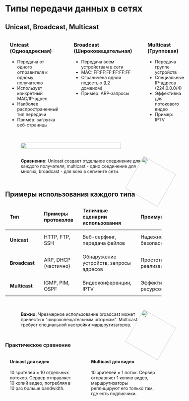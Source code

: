 # Типы передачи данных в сетях

<h2 id="data-types">Unicast, Broadcast, Multicast</h2><div style="display: flex; gap: 20px; margin: 20px 0;"> <div style="flex: 1; border: 1px solid var(--detail-gray); border-radius: 0.5rem; padding: 15px;"> <h3 style="margin-top: 0;">Unicast (Одноадресная)</h3> <ul> <li>Передача от одного отправителя к одному получателю</li> <li>Использует конкретный MAC/IP-адрес</li> <li>Наиболее распространенный тип передачи</li> <li>Пример: загрузка веб-страницы</li> </ul> </div> <div style="flex: 1; border: 1px solid var(--detail-gray); border-radius: 0.5rem; padding: 15px;"> <h3 style="margin-top: 0;">Broadcast (Широковещательная)</h3> <ul> <li>Передача всем устройствам в сети</li> <li>MAC: FF:FF:FF:FF:FF:FF</li> <li>Ограничена одной подсетью (L2 доменом)</li> <li>Пример: ARP-запросы</li> </ul> </div> <div style="flex: 1; border: 1px solid var(--detail-gray); border-radius: 0.5rem; padding: 15px;"> <h3 style="margin-top: 0;">Multicast (Групповая)</h3> <ul> <li>Передача группе устройств</li> <li>Специальные IP-адреса (224.0.0.0/4)</li> <li>Эффективна для потокового видео</li> <li>Пример: IPTV</li> </ul> </div> </div><div style="position: relative; display: flex; justify-content: center; flex-direction: column; align-items: center; margin: 20px 0;"> <img src="/theory/data-transmission-types.png" style="width: 80%; border-radius: 0.5rem;"> <div class="note"> <strong>Сравнение:</strong> Unicast создает отдельное соединение для каждого получателя, multicast - одно соединение для многих, broadcast - для всех в сегменте сети. <img src="/cat4.svg" style="position: absolute; bottom: 0; right: 0; translate: 50% 50%; transform: rotate(30deg); width: 120px;"> </div> </div><h2 id="data-types-examples">Примеры использования каждого типа</h2><table> <thead> <tr> <th>Тип</th> <th>Примеры протоколов</th> <th>Типичные сценарии использования</th> <th>Преимущества</th> </tr> </thead> <tbody> <tr> <td><strong>Unicast</strong></td> <td>HTTP, FTP, SSH</td> <td>Веб-серфинг, передача файлов</td> <td>Надежность, безопасность</td> </tr> <tr> <td><strong>Broadcast</strong></td> <td>ARP, DHCP (частично)</td> <td>Обнаружение устройств, запросы адресов</td> <td>Простота реализации</td> </tr> <tr> <td><strong>Multicast</strong></td> <td>IGMP, PIM, OSPF</td> <td>Видеоконференции, IPTV</td> <td>Эффективность ресурсов</td> </tr> </tbody> </table><div style="position: relative; display: flex; justify-content: center; flex-direction: column; align-items: center; margin: 20px 0;"> <div class="note warning"> <strong>Важно:</strong> Чрезмерное использование broadcast может привести к "широковещательным штормам". Multicast требует специальной настройки маршрутизаторов. <img src="/cat4.svg" style="position: absolute; bottom: 0; right: 0; translate: 50% 50%; transform: rotate(30deg); width: 120px;"> </div> </div><h3>Практическое сравнение</h3> <div style="display: flex; gap: 20px; margin: 20px 0;"> <div style="flex: 1; border: 1px solid var(--detail-gray); border-radius: 0.5rem; padding: 15px;"> <h4 style="margin-top: 0;">Unicast для видео</h4> <p>10 зрителей = 10 отдельных потоков. Сервер отправляет 10 копий видео, потребляя в 10 раз больше bandwidth.</p> </div> <div style="flex: 1; border: 1px solid var(--detail-gray); border-radius: 0.5rem; padding: 15px;"> <h4 style="margin-top: 0;">Multicast для видео</h4> <p>10 зрителей = 1 поток. Сервер отправляет 1 копию видео, маршрутизаторы реплицируют его только там, где есть подписчики.</p> </div> </div><style> table { width: 100%; border-collapse: collapse; margin: 15px 0; } th, td { padding: 12px 15px; border: 1px solid var(--detail-gray); text-align: left; } th { background-color: var(--element-gray); font-weight: bold; } tr:nth-child(even) { background-color: var(--element-gray); } .note { border-left: 4px solid var(--highlight-purple); background-color: var(--element-gray); width: 80%; min-height: 60px; border-radius: 0.5rem; padding: 15px; position: relative; margin-top: 15px; } .note.warning { border-left-color: var(--warning-orange); } @media (max-width: 768px) { .comparison-cards { flex-direction: column; } .illustration img, .note { width: 95%; } } </style>
